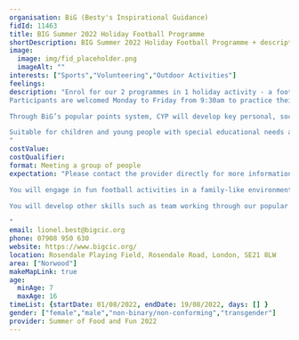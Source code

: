 ```yaml
---
organisation: BiG (Besty's Inspirational Guidance)
fidId: 11463
title: BIG Summer 2022 Holiday Football Programme
shortDescription: BIG Summer 2022 Holiday Football Programme + description
image:
  image: img/fid_placeholder.png
  imageAlt: ""
interests: ["Sports","Volunteering","Outdoor Activities"]
feelings:
description: "Enrol for our 2 programmes in 1 holiday activity - a football programme for children and young people (CYP) between 7 and 13 years old, and work experience opportunity for teenagers between 14 and 16 years old.  
Participants are welcomed Monday to Friday from 9:30am to practice their starter challenges. The football programme which officially commences at 10am will engage CYP in exciting, fun and developmental activities and football matches throughout the day. The activities provide a lot of physical exercise, and through challenging team challenges, also provide a platform for CYP to exercise their brains with ‘stretchy’ learning, which develop resilience.

Through BiG’s popular points system, CYP will develop key personal, social and transferable skills such as team working and will be educated about healthy lifestyles including nutrition.

Suitable for children and young people with special educational needs and disabilities.
"
costValue: 
costQualifier: 
format: Meeting a group of people
expectation: "Please contact the provider directly for more information regarding delivery times and prices. 

You will engage in fun football activities in a family-like environment. You can be at any level and you will still be welcome and will not feel out of place. You will get lots of physical exercise, and through challenging yourself, with exercise your brain as well as testing yourself in a safe fun environment with ‘stretchy’ learning, which will develop your resilience.

You will develop other skills such as team working through our popular reward system while meeting new friends.

"
email: lionel.best@bigcic.org
phone: 07908 950 630
website: https://www.bigcic.org/
location: Rosendale Playing Field, Rosendale Road, London, SE21 8LW
area: ["Norwood"]
makeMapLink: true
age:
  minAge: 7
  maxAge: 16
timeList: {startDate: 01/08/2022, endDate: 19/08/2022, days: [] }
gender: ["female","male","non-binary/non-conforming","transgender"]
provider: Summer of Food and Fun 2022
---
```



